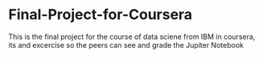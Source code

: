 # Final-Project-for-Coursera
This is the final project for the course of data sciene from IBM in coursera, its and excercise so the peers can see and grade the Jupiter Notebook
